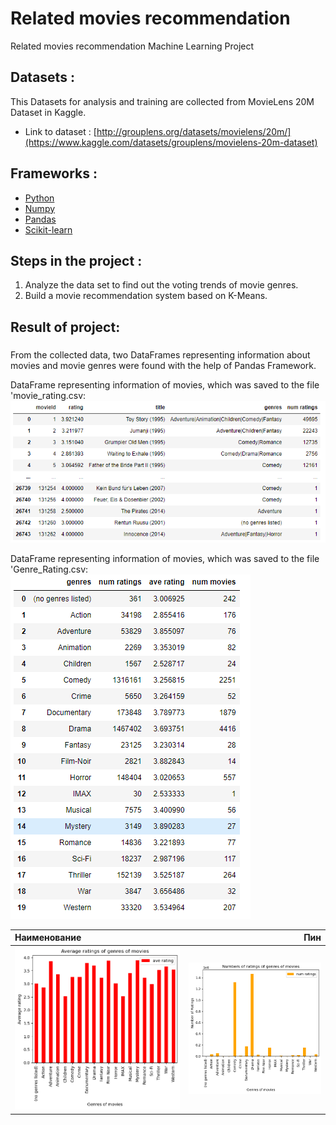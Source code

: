 # Related movies recommendation
Related movies recommendation Machine Learning Project

## Datasets : 
This Datasets for analysis and training are collected from MovieLens 20M Dataset in Kaggle. 

- Link to dataset : [http://grouplens.org/datasets/movielens/20m/](https://www.kaggle.com/datasets/grouplens/movielens-20m-dataset)

## Frameworks : 
* [Python](https://www.python.org/)
* [Numpy](https://numpy.org/)
* [Pandas](https://pandas.pydata.org/)
* [Scikit-learn](https://scikit-learn.org/stable/)

## Steps in the project : 
1. Analyze the data set to find out the voting trends of movie genres.
2. Build a movie recommendation system based on K-Means.

## Result of project:
### 
From the collected data, two DataFrames representing information about movies and movie genres were found with the help of Pandas Framework.

DataFrame representing information of movies, which was saved to the file 'movie_rating.csv:
![](image/movie_rating.png)

DataFrame representing information of movies, which was saved to the file 'Genre_Rating.csv:
![](image/rating_by_genre.png)

Наименование | Пин
:----|----:
![](image/ave_rating_of_genre.png) |  ![](image/num_of_ratings_of_genres.png) 



